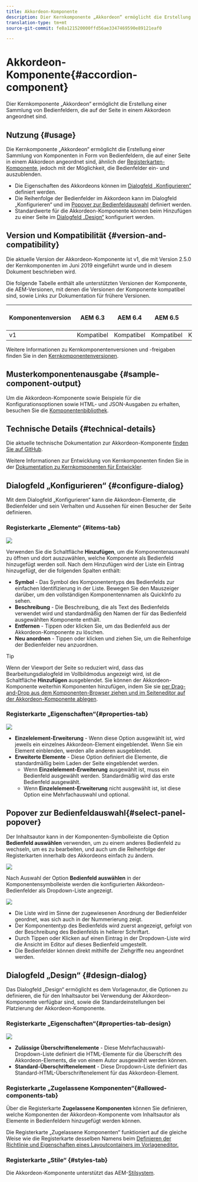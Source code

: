 ```yaml
---
title: Akkordeon-Komponente
description: Dier Kernkomponente „Akkordeon“ ermöglicht die Erstellung einer Sammlung von Bedienfeldern, die auf der Seite in einem Akkordeon angeordnet sind.
translation-type: tm+mt
source-git-commit: fe8a121520000ffd56ae3347469590e89121eaf0

---
```



# Akkordeon-Komponente{#accordion-component}

Dier Kernkomponente „Akkordeon“ ermöglicht die Erstellung einer Sammlung von Bedienfeldern, die auf der Seite in einem Akkordeon angeordnet sind.

## Nutzung {#usage}

Die Kernkomponente „Akkordeon“ ermöglicht die Erstellung einer Sammlung von Komponenten in Form von Bedienfeldern, die auf einer Seite in einem Akkordeon angeordnet sind, ähnlich der [Registerkarten-Komponente](tabs.md), jedoch mit der Möglichkeit, die Bedienfelder ein- und auszublenden.

* Die Eigenschaften des Akkordeons können im [Dialogfeld „Konfigurieren“](#configure-dialog) definiert werden.
* Die Reihenfolge der Bedienfelder im Akkordeon kann im Dialogfeld „Konfigurieren“ und im [Popover zur Bedienfeldauswahl](#select-panel-popover) definiert werden.
* Standardwerte für die Akkordeon-Komponente können beim Hinzufügen zu einer Seite im [Dialogfeld „Design“](#design-dialog) konfiguriert werden.

## Version und Kompatibilität {#version-and-compatibility}

Die aktuelle Version der Akkordeon-Komponente ist v1, die mit Version 2.5.0 der Kernkomponenten im Juni 2019 eingeführt wurde und in diesem Dokument beschrieben wird.

Die folgende Tabelle enthält alle unterstützten Versionen der Komponente, die AEM-Versionen, mit denen die Versionen der Komponente kompatibel sind, sowie Links zur Dokumentation für frühere Versionen.

| Komponentenversion | AEM 6.3 | AEM 6.4 | AEM 6.5 | AEM als Cloud Service |
|--- |--- |--- |---|---|
| v1 | Kompatibel | Kompatibel | Kompatibel | Kompatibel |

Weitere Informationen zu Kernkomponentenversionen und -freigaben finden Sie in den [Kernkomponentenversionen](/help/versions.md).

## Musterkomponentenausgabe {#sample-component-output}

Um die Akkordeon-Komponente sowie Beispiele für die Konfigurationsoptionen sowie HTML- und JSON-Ausgaben zu erhalten, besuchen Sie die [Komponentenbibliothek](https://adobe.com/go/aem_cmp_library_accordion).

## Technische Details {#technical-details}

Die aktuelle technische Dokumentation zur Akkordeon-Komponente [finden Sie auf GitHub](https://adobe.com/go/aem_cmp_tech_accordion_v1).

Weitere Informationen zur Entwicklung von Kernkomponenten finden Sie in der [Dokumentation zu Kernkomponenten für Entwickler](/help/developing/overview.md).

## Dialogfeld „Konfigurieren“ {#configure-dialog}

Mit dem Dialogfeld „Konfigurieren“ kann die Akkordeon-Elemente, die Bedienfelder und sein Verhalten und Aussehen für einen Besucher der Seite definieren.

### Registerkarte „Elemente“ {#items-tab}

![](/help/assets/screen-shot-2019-06-21-08.26.38.png)

Verwenden Sie die Schaltfläche **Hinzufügen**, um die Komponentenauswahl zu öffnen und dort auszuwählen, welche Komponente als Bedienfeld hinzugefügt werden soll. Nach dem Hinzufügen wird der Liste ein Eintrag hinzugefügt, der die folgenden Spalten enthält:

* **Symbol** - Das Symbol des Komponententyps des Bedienfelds zur einfachen Identifizierung in der Liste. Bewegen Sie den Mauszeiger darüber, um den vollständigen Komponentennamen als QuickInfo zu sehen.
* **Beschreibung** - Die Beschreibung, die als Text des Bedienfelds verwendet wird und standardmäßig den Namen der für das Bedienfeld ausgewählten Komponente enthält.
* **Entfernen** - Tippen oder klicken Sie, um das Bedienfeld aus der Akkordeon-Komponente zu löschen.
* **Neu anordnen** - Tippen oder klicken und ziehen Sie, um die Reihenfolge der Bedienfelder neu anzuordnen.

>[!TIP]
>
>Wenn der Viewport der Seite so reduziert wird, dass das Bearbeitungsdialogfeld im Vollbildmodus angezeigt wird, ist die Schaltfläche **Hinzufügen** ausgeblendet. Sie können der Akkordeon-Komponente weiterhin Komponenten hinzufügen, indem Sie sie [per Drag-and-Drop aus dem Komponenten-Browser ziehen und im Seiteneditor auf der Akkordeon-Komponente ablegen](https://helpx.adobe.com/experience-manager/6-5/sites/authoring/using/editing-content.html#InsertingaComponent).

### Registerkarte „Eigenschaften“{#properties-tab}

![](/help/assets/screen-shot-2019-06-21-08.26.53.png)

* **Einzelelement-Erweiterung** - Wenn diese Option ausgewählt ist, wird jeweils ein einzelnes Akkordeon-Element eingeblendet. Wenn Sie ein Element einblenden, werden alle anderen ausgeblendet.
* **Erweiterte Elemente** - Diese Option definiert die Elemente, die standardmäßig beim Laden der Seite eingeblendet werden.
   * Wenn **Einzelelement-Erweiterung** ausgewählt ist, muss ein Bedienfeld ausgewählt werden. Standardmäßig wird das erste Bedienfeld ausgewählt.
   * Wenn **Einzelelement-Erweiterung** nicht ausgewählt ist, ist diese Option eine Mehrfachauswahl und optional.

## Popover zur Bedienfeldauswahl{#select-panel-popover}

Der Inhaltsautor kann in der Komponenten-Symbolleiste die Option **Bedienfeld auswählen** verwenden, um zu einem anderes Bedienfeld zu wechseln, um es zu bearbeiten, und auch um die Reihenfolge der Registerkarten innerhalb des Akkordeons einfach zu ändern.

![](/help/assets/screen-shot-2019-06-21-08.49.36.png)

Nach Auswahl der Option **Bedienfeld auswählen** in der Komponentensymbolleiste werden die konfigurierten Akkordeon-Bedienfelder als Dropdown-Liste angezeigt.

![](/help/assets/screen-shot-2019-06-21-08.52.14.png)

* Die Liste wird im Sinne der zugewiesenen Anordnung der Bedienfelder geordnet, was sich auch in der Nummerierung zeigt.
* Der Komponententyp des Bedienfelds wird zuerst angezeigt, gefolgt von der Beschreibung des Bedienfelds in hellerer Schriftart.
* Durch Tippen oder Klicken auf einen Eintrag in der Dropdown-Liste wird die Ansicht im Editor auf dieses Bedienfeld umgestellt.
* Die Bedienfelder können direkt mithilfe der Ziehgriffe neu angeordnet werden.

## Dialogfeld „Design“ {#design-dialog}

Das Dialogfeld „Design“ ermöglicht es dem Vorlagenautor, die Optionen zu definieren, die für den Inhaltsautor bei Verwendung der Akkordeon-Komponente verfügbar sind, sowie die Standardeinstellungen bei Platzierung der Akkordeon-Komponente.

### Registerkarte „Eigenschaften“{#properties-tab-design}

![](/help/assets/screen-shot-2019-06-21-08.58.11.png)

* **Zulässige Überschriftenelemente** - Diese Mehrfachauswahl-Dropdown-Liste definiert die HTML-Elemente für die Überschrift des Akkordeon-Elements, die von einem Autor ausgewählt werden können.
* **Standard-Überschriftenelement** - Diese Dropdown-Liste definiert das Standard-HTML-Überschriftenelement für das Akkordeon-Element.

### Registerkarte „Zugelassene Komponenten“{#allowed-components-tab}

Über die Registerkarte **Zugelassene Komponenten** können Sie definieren, welche Komponenten der Akkordeon-Komponente vom Inhaltsautor als Elemente in Bedienfeldern hinzugefügt werden können.

Die Registerkarte „Zugelassene Komponenten“ funktioniert auf die gleiche Weise wie die Registerkarte desselben Namens beim [Definieren der Richtlinie und Eigenschaften eines Layoutcontainers im Vorlageneditor.](https://docs.adobe.com/content/help/en/experience-manager-65/authoring/siteandpage/templates.html)

### Registerkarte „Stile“ {#styles-tab}

Die Akkordeon-Komponente unterstützt das AEM-[Stilsystem](/help/get-started/authoring.md#component-styling).
